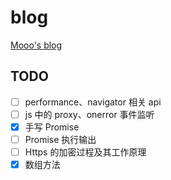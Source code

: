 # blog

[Mooo's blog](https://mooo-star.github.io/blog)

## TODO

- [ ] performance、navigator 相关 api
- [ ] js 中的 proxy、onerror 事件监听
- [x] 手写 Promise
- [ ] Promise 执行输出
- [ ] Https 的加密过程及其工作原理
- [x] 数组方法
